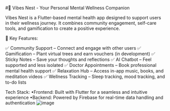 #🌿 Vibes Nest - Your Personal Mental Wellness Companion

Vibes Nest is a Flutter-based mental health app designed to support users in their wellness journey. It combines community engagement, self-care tools, and gamification to create a positive experience.

🚀 Key Features:

✅ Community Support – Connect and engage with other users
✅ Gamification – Plant virtual trees and earn vouchers (in development)
✅ Sticky Notes – Save your thoughts and reflections
✅ AI Chatbot – Feel supported and less isolated
✅ Doctor Appointments – Book professional mental health support
✅ Relaxation Hub – Access in-app music, books, and meditation videos
✅ Wellness Tracking – Sleep tracking, mood tracking, and to-do lists

Tech Stack:
•Frontend: Built with Flutter for a seamless and intuitive experience
•Backend: Powered by Firebase for real-time data handling and authentication
![image](https://github.com/user-attachments/assets/99717202-42f1-4d6b-82aa-64b830a20d42)

